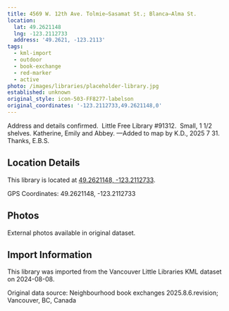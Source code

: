 ```yaml
---
title: 4569 W. 12th Ave. Tolmie—Sasamat St.; Blanca—Alma St.
location:
  lat: 49.2621148
  lng: -123.2112733
  address: '49.2621, -123.2113'
tags:
  - kml-import
  - outdoor
  - book-exchange
  - red-marker
  - active
photo: /images/libraries/placeholder-library.jpg
established: unknown
original_style: icon-503-FF8277-labelson
original_coordinates: '-123.2112733,49.2621148,0'
---
```

Address and details confirmed. 
Little Free Library #91312.  Small, 1 1/2 shelves.
Katherine, Emily and Abbey.
—Added to map by K.D., 2025 7 31.
Thanks, E.B.S.

## Location Details

This library is located at [49.2621148, -123.2112733](https://www.google.com/maps?q=49.2621148,-123.2112733).

GPS Coordinates: 49.2621148, -123.2112733

## Photos

External photos available in original dataset.

## Import Information

This library was imported from the Vancouver Little Libraries KML dataset on 2024-08-08.

Original data source: Neighbourhood book exchanges 2025.8.6.revision; Vancouver, BC, Canada
